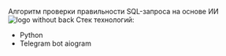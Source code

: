 Алгоритм проверки правильности SQL-запроса на основе ИИ
![logo without back](https://github.com/user-attachments/assets/3270eaa1-575f-4ade-8177-cd8a7b805675)
Стек технологий:
- Python
- Telegram bot aiogram
